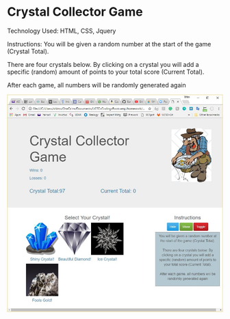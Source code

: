 # Crystal Collector Game

Technology Used:
HTML, CSS, Jquery

Instructions:
You will be given a random number at the start of the game (Crystal Total).

There are four crystals below. By clicking on a crystal you will add a specific (random) amount of points to your total score (Current Total).

After each game, all numbers will be randomly generated again

<img src="images/screenshot.jpg">